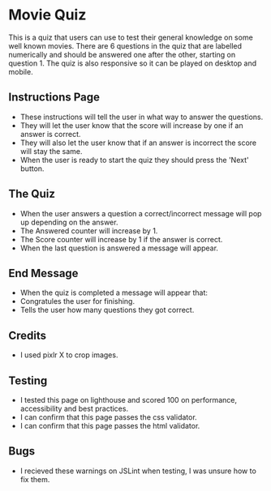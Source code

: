 # Movie Quiz

This is a quiz that users can use to test their general knowledge on some well known movies.
There are 6 questions in the quiz that are labelled numerically and should be answered one after the other, starting on question 1.
The quiz is also responsive so it can be played on desktop and mobile.


## Instructions Page

- These instructions will tell the user in what way to answer the questions.
- They will let the user know that the score will increase by one if an answer is correct.
- They will also let the user know that if an answer is incorrect the score will stay the same.
- When the user is ready to start the quiz they should press the 'Next' button.


## The Quiz

- When the user answers a question a correct/incorrect message will pop up depending on the answer.
- The Answered counter will increase by 1.
- The Score counter will increase by 1 if the answer is correct.
- When the last question is answered a message will appear.


## End Message 

- When the quiz is completed a message will appear that:
- Congratules the user for finishing.
- Tells the user how many questions they got correct.

## Credits

- I used pixlr X to crop images.

## Testing

- I tested this page on lighthouse and scored 100 on performance, accessibility and best practices.
- I can confirm that this page passes the css validator.
- I can confirm that this page passes the html validator.

## Bugs

- I recieved these warnings on JSLint when testing, I was unsure how to fix them.




